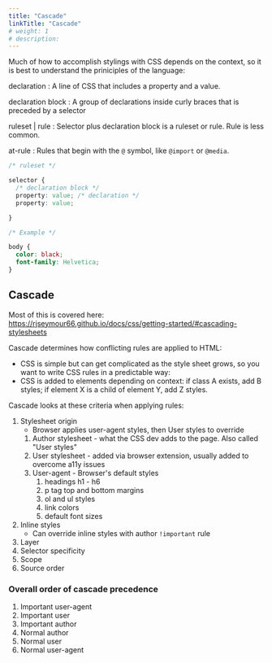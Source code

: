 ```yaml
---
title: "Cascade"
linkTitle: "Cascade"
# weight: 1
# description: 
---
```


Much of how to accomplish stylings with CSS depends on the context, so it is best to understand the priniciples of the language:


declaration
: A line of CSS that includes a property and a value.

declaration block
: A group of declarations inside curly braces that is preceded by a selector

ruleset | rule
: Selector plus declaration block is a ruleset or rule. Rule is less common.

at-rule
: Rules that begin with the `@` symbol, like `@import` or `@media`.

```css
/* ruleset */

selector {
  /* declaration block */
  property: value; /* declaration */
  property: value;

} 

/* Example */

body {
  color: black;
  font-family: Helvetica;
}
```

## Cascade

Most of this is covered here: https://rjseymour66.github.io/docs/css/getting-started/#cascading-stylesheets

Cascade determines how conflicting rules are applied to HTML:
- CSS is simple but can get complicated as the style sheet grows, so you want to write CSS rules in a predictable way:
- CSS is added to elements depending on context: if class A exists, add B styles; if element X is a child of element Y, add Z styles.

Cascade looks at these criteria when applying rules:

1. Stylesheet origin
   - Browser applies user-agent styles, then User styles to override
   1. Author stylesheet - what the CSS dev adds to the page. Also called "User styles"
   2. User stylesheet - added via browser extension, usually added to overcome a11y issues
   3. User-agent - Browser's default styles
      1. headings h1 - h6
      2. p tag top and bottom margins
      3. ol and ul styles
      4. link colors
      5. default font sizes
2. Inline styles
   <a href="/" style="color: white;"></a>
   - Can override inline styles with author `!important` rule
3. Layer
4. Selector specificity
5. Scope
6. Source order

### Overall order of cascade precedence

1. Important user-agent
2. Important user
3. Important author
4. Normal author
5. Normal user
6. Normal user-agent